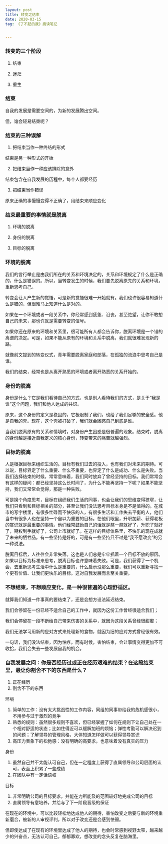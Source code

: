 ```yaml
---
layout: post
title: 转变之结束
date: 2020-03-15
tag: 《了不起的我》摘读笔记


---
```


### 转变的三个阶段

1. 结束

2. 迷茫

3. 重生

### 结束

自我的发展是需要空间的，为新的发展腾出空间。

但，谁会轻易结束呢？

### 结束的三种误解

1. 把结束当作一种终结的形式

结束是另一种形式的开始

2. 把结束当作一种应该排除的意外

结束包含在自我发展的历程中，每个人都要经历

3. 把结束当作错误

原来正确的事慢慢变得不正确了，用结束来顺应变化

### 结束最重要的事情就是脱离

1. 环境的脱离

2. 身份的脱离

3. 目标的脱离

### 环境的脱离

我们的言行举止是由我们所在的关系和环境决定的，关系和环境规定了什么是正确的，什么是错误的。所以，当转变发生的时候，我们要先脱离原先的关系和环境，重新思考自己。

转变会让人产生新的觉悟，可是新的觉悟很难一开始就有。我们也许很容易知道什么是错的，但很难马上知道什么是对的。

如果在一个环境或者一段关系中，你经常感到疲惫、沮丧，甚至绝望，让你不敢想自己的未来，那也许就是需要转变的信号。

如果你还在原来的环境和关系里，很可能所有人都会告诉你，脱离环境是一个错的离谱的决定。可是，如果不能从原有的环境和关系中脱离，我们就很难发现新的路。

就像前文提到的转变仪式，青年需要脱离家庭和部落，在孤独的流浪中思考自己是谁。

我们的结束，经常也是从离开熟悉的环境或者离开熟悉的关系开始的。

### 身份的脱离

身份是什么？它是我们看待自己的方式，也是别人看待我们的方式，是关于“我是谁”这个问题，我们和他人达成的共识。

原来，这个身份的定义是稳固的，它极限制了我们，也给了我们足够的安全感。他是自我的壳。现在，这个壳被打破了，我们就会困惑自己到底是谁。

当我们脱离原有的关系和情境时，对身份产生困惑是很普遍的现象。结束时，脱离的身份越是接近自我定义的核心身份，转变带来的痛苦就越强烈。

### 目标的脱离

人是根据目标来组织生活的。目标有我们过去的投入，也有我们对未来的期待。可以说，目标界定了什么重要、什么不重要，也界定了什么是成功、什么是失败。当我们选择结束的时候，常常意味着，我们同时放弃了曾经坚持的目标。我们常常会有这样的疑问：都已经坚持这么长时间了，为什么不能再坚持一下呢？如果不能坚持，我们又常常会觉得，那是一种失败。

可是换个角度思考，目标在组织我们生活的同事，也会让我们的思维变得狭窄，让我们只看到和目标相关的部分，甚至让我们没法思考目标本身是不是值得的。在城市的写字楼里，有很多忙碌而不快乐的人，有很多生活和工作失去平衡的人，他们当中有很多人也在坚持一个自以为重要的目标。在他们眼里，升职加薪、获得老板的赏识就是最重要的事情。他们经常鼓励自己的话就是熬一熬就好了，升职了就好了，期权到手就好了，公司上市就好了。在这样的目标体系里，不快乐的现在成就了未来的牺牲品。有一些坚持是好的，可是有一些坚持只不过是“我不愿改变”的另一种说法。

脱离目标后，人往往会非常失落。这也是人们总是牢牢抓着一个目标不放的原因。如果以目标为标准来思考，脱离目标也许意味着失败。可是，我们获得了一个机会，去重新思考生活中什么是重要的，什么启示没那么重要，我们可以重新寻找一个更有价值、让我们更快乐的目标。这对自我发展而言至关重要。

### 不想结束，不想顺应变化，是一种很普遍的心理舒适区。

就算我们知道一件事真的要结束了，还是会想方设法延迟结束。

我们会停留在一份已经不适合自己的工作中，就因为这份工作曾经很适合我们；

我们会停留在一段不断给自己带来伤害的关系中，就因为这段关系曾经很甜蜜；

我们无法学习用新的应对方式来处理新的食物，就因为旧的应对方式曾经很有效。

一句话，我们没法结束，因为怕疼。而有时候，害怕结束，会让事情变得更加不可收拾，我们会失去一些发展自我的机会。

### 自我发展之问：你是否经历过或正在经历艰难的结束？在这段结束里，最让你割舍不下的东西是什么？

1. 正在经历
2. 割舍不下的东西

环境
1. 简单的工作：没有太大挑战性的工作内容，同组的同事带给我的危机感很小，不用参与过于激烈的竞争
2. 熟悉的规则：虽然很多规则不喜欢，但已经掌握了如何在规则下让自己处在一个相对舒适的状态；比如住得近可以缓解加班的烦恼；弹性考勤可以解决迟到的问题；了解领导的管理风格，大体知道怎样做可以获得领导赏识
3. 高压力表象下的松弛感：没有明确的高要求，也意味着没有真实的压力

身份
1. 虽然自己并不太能认可自己，但在一定程度上获得了直属领导和公司层面的认可，表面上积累了一些成绩
2. 在团队中有一定话语权

目标
1. 非常明确公司的目标要求，并能在力所能及的范围较好地完成公司的目标
2. 直属领导有意培养，并给与了下一阶段晋级的保证

在现在的环境中，可以比较轻松地达成他人的期待，害怕改变之后要与新的环境重新磨合，被新的人审视评判，所以对于改变还是会感到怯弱。

但即使达成了在现有的环境里达成了他人的期待，也会时常感到视野太窄，越来越少的兴奋点，无法认可自己，郁郁寡欢，想改变的念头反复在脑海里。